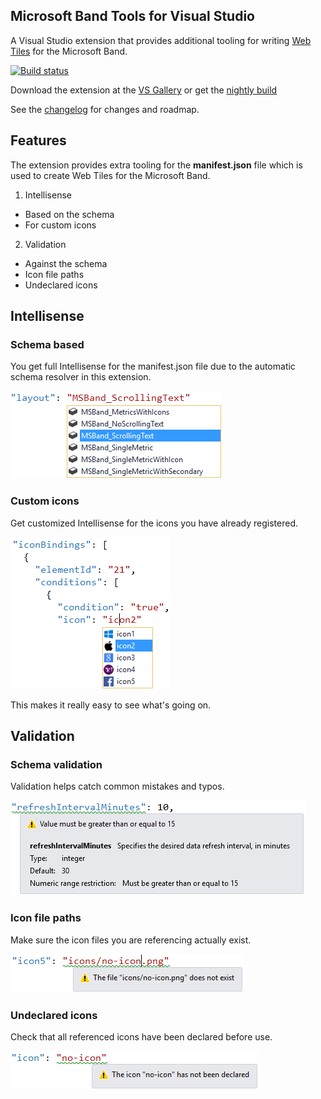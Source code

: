 ## Microsoft Band Tools for Visual Studio

A Visual Studio extension that provides additional tooling
for writing
[Web Tiles](https://developer.microsoftband.com/WebTile/)
for the Microsoft Band.

[![Build status](https://ci.appveyor.com/api/projects/status/k72bv74jviitnejx?svg=true)](https://ci.appveyor.com/project/madskristensen/microsoftbandtools)

Download the extension at the
[VS Gallery](https://visualstudiogallery.msdn.microsoft.com/b3f06ea7-06ad-4f4d-83f1-27be49bf2987)
or get the
[nightly build](http://vsixgallery.com/extension/74cd5721-9cfd-4183-b1c9-b051f1b59503/)

See the
[changelog](CHANGELOG.md)
for changes and roadmap.

## Features
The extension provides extra tooling for the **manifest.json**
file which is used to create Web Tiles for the Microsoft
Band.

1. Intellisense
  - Based on the schema
  - For custom icons
2. Validation
  - Against the schema
  - Icon file paths
  - Undeclared icons

## Intellisense

### Schema based
You get full Intellisense for the manifest.json file due
to the automatic schema resolver in this extension.

![Schema Intellisense](art/schema-intellisense.png)

### Custom icons
Get customized Intellisense for the icons you have already
registered.

![Icon Intellisense](art/icon-intellisense.png)

This makes it really easy to see what's going on.

## Validation

### Schema validation
Validation helps catch common mistakes and typos.

![Validation](art/validation.png)

### Icon file paths
Make sure the icon files you are referencing actually
exist.

![Validation](art/validation-icon-file-path.png)

### Undeclared icons
Check that all referenced icons have been declared
before use.

![Validation](art/validation-icon-unknown.png)